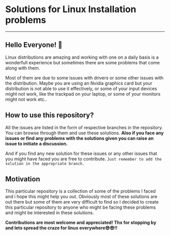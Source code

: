 # Solutions for Linux Installation problems #
---
## Hello Everyone! 👋 ## 

Linux distributions are amazing and working with one on a daily basis is a wonderfull experience but sometimes there are some problems that come along with them.

Most of them are due to some issues with drivers or some other issues with the distribution. Maybe you are using an Nvidia graphics card but your distribution is not able to use it effectively, or some of your input devices might not work, like the trackpad on your laptop, or some of your monitors might not work etc..

## How to use this repository? ##

All the issues are listed in the form of respective branches in the repository.
You can browse through them and use these solutions.
**Also if you face any issues or find any problems with the solutions given you can raise an issue to initiate a discussion.**

And if you find any new solution for these issues or any other issues that you might have faced you are free to contribute. `Just remember to add the solution in the appropriate branch.`

## Motivation ##

This particular repository is a collection of some of the problems I faced and i hope this might help you out.
Obviously most of these solutions are out there but some of them are very difficult to find so I decided to create this particular repository to anyone who might be facing these problems and might be interested in these solutions.

**Contributions are most welcome and appreciated! Thx for stopping by and lets spread the craze for linux everywhere😎😎!!**